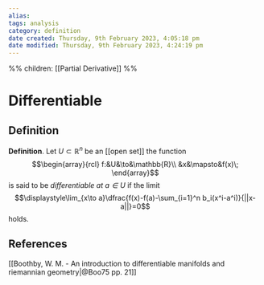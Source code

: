 ```yaml
---
alias: 
tags: analysis
category: definition
date created: Thursday, 9th February 2023, 4:05:18 pm
date modified: Thursday, 9th February 2023, 4:24:19 pm
---
```

%%
children: [[Partial Derivative]]
%%
# Differentiable

## Definition

**Definition**. Let $U\subset\mathbb{R}^n$ be an [[open set]] the function 
$$\begin{array}{rcl}
f:&U&\to&\mathbb{R}\\
&x&\mapsto&f(x)\;
\end{array}$$is said to be _differentiable at $a\in U$_ if the limit
$$\displaystyle\lim_{x\to a}\dfrac{f(x)-f(a)-\sum_{i=1}^n b_i(x^i-a^i)}{||x-a||}=0$$
holds.

## References

[[Boothby, W. M. - An introduction to differentiable manifolds and riemannian geometry|@Boo75 pp. 21]]